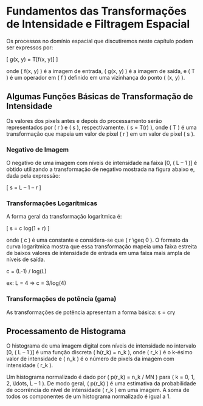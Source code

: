 # Fundamentos das Transformações de Intensidade e Filtragem Espacial

Os processos no domínio espacial que discutiremos neste capítulo podem ser expressos por:

\[ g(x, y) = T[f(x, y)] \]

onde \( f(x, y) \) é a imagem de entrada, \( g(x, y) \) é a imagem de saída, e \( T \) é um operador em \( f \) definido em uma vizinhança do ponto \( (x, y) \).

## Algumas Funções Básicas de Transformação de Intensidade

Os valores dos pixels antes e depois do processamento serão representados por \( r \) e \( s \), respectivamente. \( s = T(r) \), onde \( T \) é uma transformação que mapeia um valor de pixel \( r \) em um valor de pixel \( s \).

### Negativo de Imagem

O negativo de uma imagem com níveis de intensidade na faixa [0, \( L – 1 \)] é obtido utilizando a transformação de negativo mostrada na figura abaixo e, dada pela expressão:

\[ s = L – 1 – r \]

### Transformações Logarítmicas

A forma geral da transformação logarítmica é:

\[ s = c log(1 + r) \]

onde \( c \) é uma constante e considera-se que \( r \geq 0 \). O formato da curva logarítmica mostra que essa transformação mapeia uma faixa estreita de baixos valores de intensidade de entrada em uma faixa mais ampla de níveis de saída.

c = (L-1) / log(L)

ex: L = 4    =>    c = 3/log(4)

### Transformações de potência (gama)

As transformações de potência apresentam a forma
básica:
    s = crγ


## Processamento de Histograma

O histograma de uma imagem digital com níveis de intensidade no intervalo [0, \( L – 1 \)] é uma função discreta \( h(r_k) = n_k \), onde \( r_k \) é o k-ésimo valor de intensidade e \( n_k \) é o número de pixels da imagem com intensidade \( r_k \).

Um histograma normalizado é dado por \( p(r_k) = n_k / MN \) para \( k = 0, 1, 2, \ldots, L – 1 \). De modo geral, \( p(r_k) \) é uma estimativa da probabilidade de ocorrência do nível de intensidade \( r_k \) em uma imagem. A soma de todos os componentes de um histograma normalizado é igual a 1.
